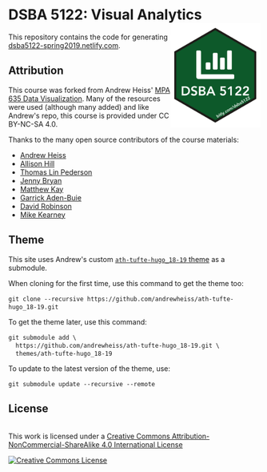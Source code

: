 # DSBA 5122: Visual Analytics <img src="./static/images/dsba5122.png" width="180px" align="right" />

This repository contains the code for generating [dsba5122-spring2019.netlify.com](https://dsba5122-spring2019.netlify.com).

## Attribution

This course was forked from Andrew Heiss' [MPA 635 Data Visualization](https://github.com/andrewheiss/datavizf18.classes.andrewheiss.com). Many of the resources were used (although many added) and like Andrew's repo, this course is provided under CC BY-NC-SA 4.0.

Thanks to the many open source contributors of the course materials:
* [Andrew Heiss](https://www.andrewheiss.com/) 
* [Allison Hill](https://alison.rbind.io/)
* [Thomas Lin Pederson](https://www.data-imaginist.com/)
* [Jenny Bryan](https://jennybryan.org/)
* [Matthew Kay](http://www.mjskay.com/)
* [Garrick Aden-Buie](https://www.garrickadenbuie.com/project/)
* [David Robinson](http://varianceexplained.org/about/)
* [Mike Kearney](https://mikewk.com/)

## Theme

This site uses Andrew's custom [`ath-tufte-hugo_18-19` theme](https://github.com/andrewheiss/ath-tufte-hugo_18-19) as a submodule.

When cloning for the first time, use this command to get the theme too:

    git clone --recursive https://github.com/andrewheiss/ath-tufte-hugo_18-19.git

To get the theme later, use this command:

    git submodule add \
      https://github.com/andrewheiss/ath-tufte-hugo_18-19.git \
      themes/ath-tufte-hugo_18-19

To update to the latest version of the theme, use:

    git submodule update --recursive --remote
    
## License

<br />This work is licensed under a <a rel="license" href="http://creativecommons.org/licenses/by-nc-sa/4.0/">Creative Commons Attribution-NonCommercial-ShareAlike 4.0 International License</a>

<a rel="license" href="http://creativecommons.org/licenses/by-nc-sa/4.0/"><img alt="Creative Commons License" style="border-width:0" src="https://i.creativecommons.org/l/by-nc-sa/4.0/88x31.png" /></a>
